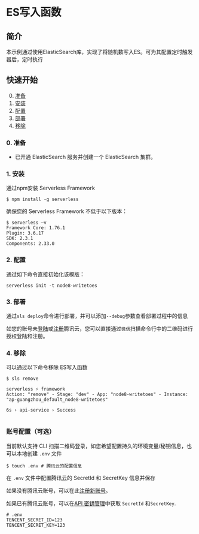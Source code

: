 # ES写入函数

## 简介

本示例通过使用ElasticSearch库，实现了将随机数写入ES。可为其配置定时触发器后，定时执行

## 快速开始

0. [准备](#0-准备)
1. [安装](#1-安装)
2. [配置](#2-配置)
3. [部署](#3-部署)
4. [移除](#4-移除)

### 0. 准备
- 已开通 ElasticSearch 服务并创建一个 ElasticSearch 集群。

### 1. 安装

通过npm安装 Serverless Framework

```console
$ npm install -g serverless
```

确保您的 Serverless Framework 不低于以下版本：

```shell
$ serverless –v
Framework Core: 1.76.1
Plugin: 3.6.17
SDK: 2.3.1
Components: 2.33.0
```


### 2. 配置

通过如下命令直接初始化该模版：

```
serverless init -t node8-writetoes
```

### 3. 部署

通过`sls deploy`命令进行部署，并可以添加`--debug`参数查看部署过程中的信息

如您的账号未[登陆](https://cloud.tencent.com/login)或[注册](https://cloud.tencent.com/register)腾讯云，您可以直接通过`微信`扫描命令行中的二维码进行授权登陆和注册。

### 4. 移除

可以通过以下命令移除 ES写入函数

```console
$ sls remove 

serverless ⚡ framework
Action: "remove" - Stage: "dev" - App: "node8-writetoes" - Instance: "ap-guangzhou_default_node8-writetoes"

6s › api-service › Success
  
```

### 账号配置（可选）

当前默认支持 CLI 扫描二维码登录，如您希望配置持久的环境变量/秘钥信息，也可以本地创建 `.env` 文件

```console
$ touch .env # 腾讯云的配置信息
```

在 `.env` 文件中配置腾讯云的 SecretId 和 SecretKey 信息并保存

如果没有腾讯云账号，可以在此[注册新账号](https://cloud.tencent.com/register)。

如果已有腾讯云账号，可以在[API 密钥管理](https://console.cloud.tencent.com/cam/capi)中获取 `SecretId` 和`SecretKey`.

```
# .env
TENCENT_SECRET_ID=123
TENCENT_SECRET_KEY=123
```